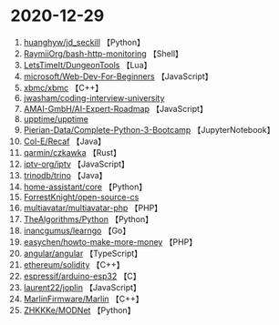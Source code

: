 # 2020-12-29

1. [huanghyw/jd_seckill](https://github.com/huanghyw/jd_seckill) 【Python】
2. [RaymiiOrg/bash-http-monitoring](https://github.com/RaymiiOrg/bash-http-monitoring) 【Shell】
3. [LetsTimeIt/DungeonTools](https://github.com/LetsTimeIt/DungeonTools) 【Lua】
4. [microsoft/Web-Dev-For-Beginners](https://github.com/microsoft/Web-Dev-For-Beginners) 【JavaScript】
5. [xbmc/xbmc](https://github.com/xbmc/xbmc) 【C++】
6. [jwasham/coding-interview-university](https://github.com/jwasham/coding-interview-university) 
7. [AMAI-GmbH/AI-Expert-Roadmap](https://github.com/AMAI-GmbH/AI-Expert-Roadmap) 【JavaScript】
8. [upptime/upptime](https://github.com/upptime/upptime) 
9. [Pierian-Data/Complete-Python-3-Bootcamp](https://github.com/Pierian-Data/Complete-Python-3-Bootcamp) 【JupyterNotebook】
10. [Col-E/Recaf](https://github.com/Col-E/Recaf) 【Java】
11. [qarmin/czkawka](https://github.com/qarmin/czkawka) 【Rust】
12. [iptv-org/iptv](https://github.com/iptv-org/iptv) 【JavaScript】
13. [trinodb/trino](https://github.com/trinodb/trino) 【Java】
14. [home-assistant/core](https://github.com/home-assistant/core) 【Python】
15. [ForrestKnight/open-source-cs](https://github.com/ForrestKnight/open-source-cs) 
16. [multiavatar/multiavatar-php](https://github.com/multiavatar/multiavatar-php) 【PHP】
17. [TheAlgorithms/Python](https://github.com/TheAlgorithms/Python) 【Python】
18. [inancgumus/learngo](https://github.com/inancgumus/learngo) 【Go】
19. [easychen/howto-make-more-money](https://github.com/easychen/howto-make-more-money) 【PHP】
20. [angular/angular](https://github.com/angular/angular) 【TypeScript】
21. [ethereum/solidity](https://github.com/ethereum/solidity) 【C++】
22. [espressif/arduino-esp32](https://github.com/espressif/arduino-esp32) 【C】
23. [laurent22/joplin](https://github.com/laurent22/joplin) 【JavaScript】
24. [MarlinFirmware/Marlin](https://github.com/MarlinFirmware/Marlin) 【C++】
25. [ZHKKKe/MODNet](https://github.com/ZHKKKe/MODNet) 【Python】
